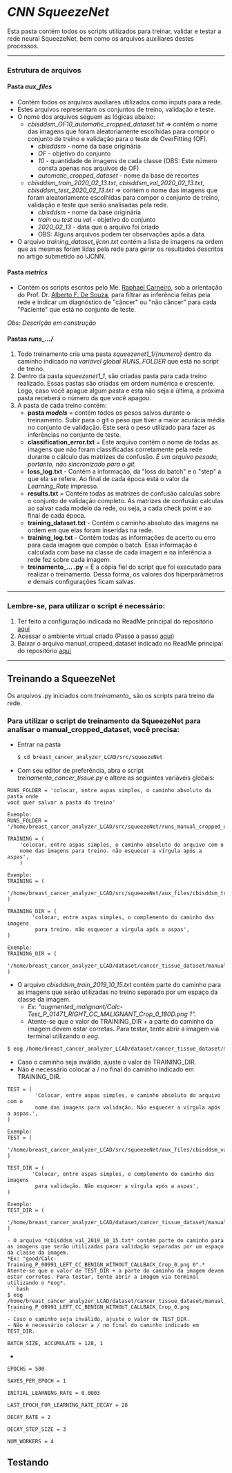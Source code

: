 # _CNN SqueezeNet_
Esta pasta contém todos os scripts utilizados para treinar, validar e testar a rede neural SqueezeNet, bem como os arquivos auxiliares destes processos. 

--- 

### Estrutura de arquivos
#### Pasta *aux_files*
- Contém todos os arquivos auxiliares utilizados como inputs para a rede.
- Estes arquivos representam os conjuntos de treino, validação e teste.
- O nome dos arquivos seguem as lógicas abaixo:
  - *cbisddsm_OF10_automatic_cropped_dataset.txt* => contém o nome das imagens que foram aleatoriamente escolhidas para compor o conjunto de treino e validação para o teste de OverFitting (OF). 
    - *cbisddsm* - nome da base originária
    - *OF* - objetivo do conjunto 
    - *10* - quantidade de imagens de cada classe (OBS: Este número consta apenas nos arquivos de OF)
    - *automatic_cropped_dataset* - nome da base de recortes
  - *cbisddsm_train_2020_02_13.txt*, *cbisddsm_val_2020_02_13.txt*, *cbisddsm_test_2020_02_13.txt* => contém o nome das imagens que foram aleatoriamente escolhidas para compor o conjunto de treino, validação e teste que serão analisadas pela rede. 
    - *cbisddsm* - nome da base originária
    - *train* ou *test* ou *val* - objetivo do conjunto 
    - *2020_02_13* - data que o arquivo foi criado
    - OBS: Alguns arquivos podem ter observações após a data.
- O arquivo *training_dataset_ijcnn.txt* contém a lista de imagens na ordem que as mesmas foram lidas pela rede para gerar os resultados descritos no artigo submetido ao IJCNN.

#### Pasta *metrics*
- Contém os scripts escritos pelo Me. [Raphael Carneiro](carneiro.raphael@lcad.inf.ufes.br), sob a orientação do Prof. Dr. [Alberto F. De Souza](alberto@lcad.inf.ufes.br), para filtrar as inferência feitas pela rede e indicar um diagnóstico de "câncer" ou "não câncer" para cada "Paciente" que está no conjunto de teste.

*Obs: Descrição em construção*

#### Pastas *runs_.../*
1. Todo treinamento cria uma pasta *squeezenet1_1/{numero}* dentro da caminho indicado *na variável global RUNS_FOLDER* que está no script de treino.
2. Dentro da pasta *squeezenet1_1*, são criadas pasta para cada treino realizado. Essas pastas são criadas em ordem numérica e crescente. Logo, caso você apague algum pasta e esta não seja a última, a próxima pasta receberá o número da que você apagou.
3. A pasta de cada treino contém:
   - **pasta *models*** = contém todos os pesos salvos durante o treinamento. Subir para o git o peso que tiver a maior acurácia média no conjunto de validação. Este será o peso utilizado para fazer as inferências no conjunto de teste.
   - **classification_error.txt** = Este arquivo contém o nome de todas as imagens que não foram classificadas corretamente pela rede durante o cálculo das matrizes de confusão. *É um arquivo pesado, portanto, não sincronizado para o git.*
   - **loss_log.txt** - Contém a informação, da "loss do batch" e o "step" a que ela se refere. Ao final de cada época está o valor da *Learning_Rate* impresso.
   - **results.txt** = Contém todas as matrizes de confusão calculas sobre o conjunto de validação completo. As matrizes de confusão calculas ao salvar cada modelo da rede, ou seja, a cada check point e ao final de cada época. 
   - **training_dataset.txt** - Contém o caminho absoluto das imagens na ordem em que elas foram inseridas na rede. 
   - **training_log.txt** - Contém todas as informações de acerto ou erro para cada imagem que compõe o batch. Essa informação é calculada com base na classe de cada imagem e na inferência a rede fez sobre cada imagem.
   - **treinamento_... .py** = É a cópia fiel do script que foi executado para realizar o treinamento. Dessa forma, os valores dos hiperparâmetros e demais configurações ficam salvas.
   

---

### Lembre-se, para utilizar o script é necessário:

1. Ter feito a configuração indicada no ReadMe principal do repositório [aqui](https://github.com/LCAD-UFES/breast_cancer_analyzer_LCAD)
2. Acessar o ambiente virtual criado (Passo a passo [aqui](https://github.com/LCAD-UFES/breast_cancer_analyzer_LCAD))
3. Baixar o arquivo manual_cropeed_dataset indicado no ReadMe principal do repositório [aqui](https://github.com/LCAD-UFES/breast_cancer_analyzer_LCAD)

---

## Treinando a SqueezeNet
Os arquivos .py iniciados com *treinamento_* são os scripts para treino da rede. 

### Para utilizar o script de treinamento da SqueezeNet para analisar o manual_cropped_dataset, você precisa:

-  Entrar na pasta
   ```bash
   $ cd breast_cancer_analyzer_LCAD/src/squeezeNet
   ```
-  Com seu editor de preferência, abra o script *treinamento_cancer_tissue.py* e altere as seguintes variáveis globais:

```
RUNS_FOLDER = 'colocar, entre aspas simples, o caminho absoluto da pasta onde
você quer salvar a pasta do treino'
```

```
Exemplo: 
RUNS_FOLDER = '/home/breast_cancer_analyzer_LCAD/src/squeezeNet/runs_manual_cropped_dataset'
```
```
TRAINING = (
	'colocar, entre aspas simples, o caminho absoluto do arquivo com o 
	nome das imagens para treino. não esquecer a vírgula após a aspas',
	)
```

```
Exemplo: 
TRAINING = (
        '/home/breast_cancer_analyzer_LCAD/src/squeezeNet/aux_files/cbisddsm_train_2019_10_15.txt',
)
```
```
TRAINING_DIR = (
        'colocar, entre aspas simples, o complemento do caminho das imagens
         para treino. não esquecer a vírgula após a aspas',
)
```

```
Exemplo:
TRAINING_DIR = (
        '/home/breast_cancer_analyzer_LCAD/dataset/cancer_tissue_dataset/manual_cropped_dataset',
)
```
- O arquivo *cbisddsm_train_2019_10_15.txt* contém parte do caminho para as imagens que serão utilizadas no treino separado por um espaço da classe da imagem. 
  - *Ex: "augmented_malignant/Calc-Test_P_01471_RIGHT_CC_MALIGNANT_Crop_0_180D.png 1".*
  - Atente-se que o valor de TRAINING_DIR + a parte do caminho da imagem devem estar corretas. Para testar, tente abrir a imagem via terminal utilizando o *eog*.
```bash
$ eog /home/breast_cancer_analyzer_LCAD/dataset/cancer_tissue_dataset/manual_cropped_dataset/augmented_malignant/Calc-Test_P_01471_RIGHT_CC_MALIGNANT_Crop_0_180D.png
```
  - Caso o caminho seja inválido, ajuste o valor de TRAINING_DIR.
  - Não é necessário colocar a / no final do caminho indicado em TRAINING_DIR. 

```
TEST = (
         'Colocar, entre aspas simples, o caminho absoluto do arquivo com o
         nome das imagens para validação. Não esquecer a vírgula após a aspas.',
)
```

```
Exemplo:
TEST = (
         '/home/breast_cancer_analyzer_LCAD/src/squeezeNet/aux_files/cbisddsm_val_2019_10_15.txt',
)
```
```
TEST_DIR = (
        'Colocar, entre aspas simples, o complemento do caminho das imagens
         para validação. Não esquecer a vírgula após a aspas',
)
```

```
Exemplo:
TEST_DIR = (
         '/home/breast_cancer_analyzer_LCAD/dataset/cancer_tissue_dataset/manual_cropped_dataset',
)
```
	- O arquivo *cbisddsm_val_2019_10_15.txt* contém parte do caminho para as imagens que serão utilizadas para validação separadas por um espaço da classe da imagem. 
	*Ex: "good/Calc-Training_P_00991_LEFT_CC_BENIGN_WITHOUT_CALLBACK_Crop_0.png 0".*
	Atente-se que o valor de TEST_DIR + a parte do caminho da imagem devem estar corretos. Para testar, tente abrir a imagem via terminal utilizando o *eog*.
    ```bash
    $ eog /home/breast_cancer_analyzer_LCAD/dataset/cancer_tissue_dataset/manual_cropped_dataset/good/Calc-Training_P_00991_LEFT_CC_BENIGN_WITHOUT_CALLBACK_Crop_0.png
    ```
	- Caso o caminho seja inválido, ajuste o valor de TEST_DIR.
	- Não é necessário colocar a / no final do caminho indicado em TEST_DIR. 

```
BATCH_SIZE, ACCUMULATE = 128, 1
```
- 
```
EPOCHS = 500
```
```
SAVES_PER_EPOCH = 1
```
```
INITIAL_LEARNING_RATE = 0.0003
```
```
LAST_EPOCH_FOR_LEARNING_RATE_DECAY = 28
```
```
DECAY_RATE = 2
```
```
DECAY_STEP_SIZE = 3
```
```
NUM_WORKERS = 4
```


## Testando 